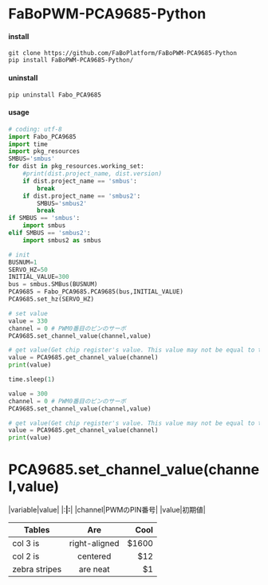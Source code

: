 # FaBoPWM-PCA9685-Python
#### install
```
git clone https://github.com/FaBoPlatform/FaBoPWM-PCA9685-Python
pip install FaBoPWM-PCA9685-Python/
```

#### uninstall
```
pip uninstall Fabo_PCA9685
```

#### usage
```python
# coding: utf-8
import Fabo_PCA9685
import time
import pkg_resources
SMBUS='smbus'
for dist in pkg_resources.working_set:
    #print(dist.project_name, dist.version)
    if dist.project_name == 'smbus':
        break
    if dist.project_name == 'smbus2':
        SMBUS='smbus2'
        break
if SMBUS == 'smbus':
    import smbus
elif SMBUS == 'smbus2':
    import smbus2 as smbus

# init
BUSNUM=1
SERVO_HZ=50
INITIAL_VALUE=300
bus = smbus.SMBus(BUSNUM)
PCA9685 = Fabo_PCA9685.PCA9685(bus,INITIAL_VALUE)
PCA9685.set_hz(SERVO_HZ)

# set value
value = 330
channel = 0 # PWM0番目のピンのサーボ
PCA9685.set_channel_value(channel,value)

# get value(Get chip register's value. This value may not be equal to the actual position.)
value = PCA9685.get_channel_value(channel)
print(value)

time.sleep(1)

value = 300
channel = 0 # PWM0番目のピンのサーボ
PCA9685.set_channel_value(channel,value)

# get value(Get chip register's value. This value may not be equal to the actual position.)
value = PCA9685.get_channel_value(channel)
print(value)
```

# PCA9685.set_channel_value(channel,value)

|variable|value|
|:__|:__|
|channel|PWMのPIN番号|
|value|初期値|

| Tables        | Are           | Cool  |
| ------------- |:-------------:| -----:|
| col 3 is      | right-aligned | $1600 |
| col 2 is      | centered      |   $12 |
| zebra stripes | are neat      |    $1 |
